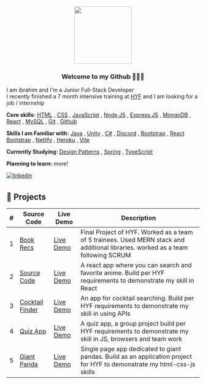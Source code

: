 <div align="center">
    <img src="https://media1.giphy.com/media/v1.Y2lkPTc5MGI3NjExZ3IyNjA1cGMzOHl1YzF0NzIyZ21wZjduMnR0Mm5jNzYxZDNqZ2RlMyZlcD12MV9pbnRlcm5hbF9naWZfYnlfaWQmY3Q9Zw/13HgwGsXF0aiGY/giphy.gif" align="center" width="150" height="150" /></div>  

### <div align="center"> Welcome to my Github 🧑🏻‍💻</div>  
  
I am ibrahim and I'm a Junior Full-Stack Developer <br/>
I recently finished a 7 month intensive training at <a href="https://www.hackyourfuture.net/">HYF</a> and I am looking for a job / internship

<strong> Core skills:</strong>
[HTML](https://www.w3schools.com/html/) ,
[CSS](https://developer.mozilla.org/en-US/docs/Web/CSS/) ,
[JavaScript](https://www.w3schools.com/js/) ,
[Node JS](https://nodejs.org/) ,
[Express JS](https://expressjs.com/) ,
[MongoDB](https://www.mongodb.com/) ,
[React](https://react.dev/) ,
[MySQL](https://www.mysql.com/) ,
[Git](https://git-scm.com/) ,
[Github](https://github.com/) 

<strong>Skills I am Familiar with:</strong>
[Java](https://www.oracle.com/java/) ,
[Unity](https://unity.com/) ,
[C#](https://www.w3schools.com/cs/index.php) ,
[Discord](https://discord.com/developers/docs/intro) ,
[Bootstrap](https://getbootstrap.com/) ,
[React Bootstrap](https://react-bootstrap.github.io/) ,
[Netlify](https://www.netlify.com/) ,
[Heroku](https://www.heroku.com/) ,
[Vite](https://vitejs.dev/) 

<strong> Currently Studying: </strong>
[Design Patterns](https://en.wikipedia.org/wiki/Software_design_pattern) ,
[Spring](https://spring.io/) ,
[TypeScript](https://www.typescriptlang.org/) 

<strong> Planning to learn: </strong> more!

<a href="https://www.linkedin.com/in/ibrahim-s-7781ba305/" target="_blank">
<img src=https://img.shields.io/badge/linkedin-%231E77B5.svg?&style=for-the-badge&logo=linkedin&logoColor=white alt=linkedin style="margin-bottom: 5px;" />
</a>

## 💼 Projects

| # | Source Code | Live Demo | Description |
|---|-------------|-----------|-------------|
| 1 | [Book Recs](https://github.com/ImAltay/cohort47-project-group-A) | [Live Demo](https://c47-group-a.hackyourfuture.tech/)| Final Project of HYF. Worked as a team of 5 trainees. Used MERN stack and additional libraries. worked as a team following SCRUM |
| 2 | [Source Code](https://github.com/ImAltay/HYF-React-Project) | [Live Demo](https://66832243a39c308a1f499224--poetic-bienenstitch-960054.netlify.app/)  |  A react app where you can search and favorite anime. Build per HYF requirements to demonstrate my skill in React |
| 3 | [Cocktail Finder](https://github.com/ImAltay/HYF-usingAPIs-Project) | [Live Demo](https://imaltay.github.io/HYF-usingAPIs-Project/) | An app for cocktail searching. Build per HYF requirements to demonstrate my skill in using APIs |
| 4 | [Quiz App](https://github.com/ImAltay/HYF-usingAPIs-Project) |  [Live Demo](https://imaltay.github.io/group-quiz-app-project/)  | A quiz app, a group project build per HYF requirements to demonstrate my skill in JS, browsers and team work |
| 5 | [Giant Panda](https://github.com/ImAltay/HYFApplicationProject) | [Live Demo](https://codepen.io/etliekmek-the-sans/pen/abXeZgE) | Single page app dedicated to giant pandas. Build as an application project for HYF to demonstrate my html-css-js skills |
